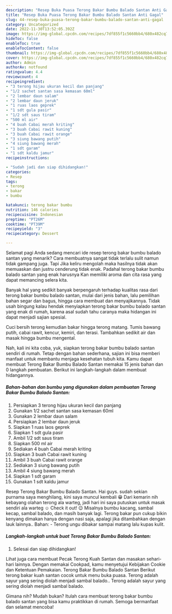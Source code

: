 ```yaml
---
description: "Resep Buka Puasa Terong Bakar Bumbu Balado Santan Anti Gagal"
title: "Resep Buka Puasa Terong Bakar Bumbu Balado Santan Anti Gagal"
slug: 44-resep-buka-puasa-terong-bakar-bumbu-balado-santan-anti-gagal
category: Uncategorized
date: 2022-11-30T13:52:05.392Z
image: https://img-global.cpcdn.com/recipes/7df855f1c5660bb4/680x482cq70/terong-bakar-bumbu-balado-santan-foto-resep-utama.jpg
hideToc: false
enableToc: true
enableTocContent: false
thumbnail: https://img-global.cpcdn.com/recipes/7df855f1c5660bb4/680x482cq70/terong-bakar-bumbu-balado-santan-foto-resep-utama.jpg
cover: https://img-global.cpcdn.com/recipes/7df855f1c5660bb4/680x482cq70/terong-bakar-bumbu-balado-santan-foto-resep-utama.jpg
author: Admin
authorAv: notfound
ratingvalue: 4.4
reviewcount: 4
recipeingredient:
- "3 terong hijau ukuran kecil dan panjang"
- "1/2 sachet santan sasa kemasan 60ml"
- "2 lembar daun salam"
- "2 lembar daun jeruk"
- "1 ruas laos geprek"
- "1 sdt gula pasir"
- "1/2 sdt saus tiram"
- "500 ml air"
- "4 buah Cabai merah kriting"
- "3 buah Cabai rawit kuning"
- "3 buah Cabai rawit orange"
- "3 siung bawang putih"
- "4 siung bawang merah"
- "1 sdt garam"
- "1 sdt kaldu jamur"
recipeinstructions:

- "Sudah jadi dan siap dihidangkan!"
categories:
- Resep
tags:
- terong
- bakar
- bumbu

katakunci: terong bakar bumbu 
nutrition: 146 calories
recipecuisine: Indonesian
preptime: "PT26M"
cooktime: "PT39M"
recipeyield: "3"
recipecategory: Dessert

---
```



Selamat pagi Anda sedang mencari ide resep terong bakar bumbu balado santan yang menarik? Cara membuatnya sangat tidak terlalu sulit namun tidak gampang juga. Tapi Jika keliru mengolah maka hasilnya tidak akan memuaskan dan justru cenderung tidak enak. Padahal terong bakar bumbu balado santan yang enak harusnya Kan memiliki aroma dan cita rasa yang dapat memancing selera kita.


Banyak hal yang sedikit banyak berpengaruh terhadap kualitas rasa dari terong bakar bumbu balado santan, mulai dari jenis bahan, lalu pemilihan bahan segar dan bagus, hingga cara membuat dan menyajikannya. Tidak usah bingung kalau hendak menyiapkan terong bakar bumbu balado santan yang enak di rumah, karena asal sudah tahu caranya maka hidangan ini dapat menjadi sajian spesial.

Cuci bersih terong kemudian bakar hingga terong matang. Tumis bawang putih, cabai rawit, kencur, kemiri, dan terasi. Tambahkan sedikit air dan masak hingga bumbu mengental.


Nah, kali ini kita coba, yuk, siapkan terong bakar bumbu balado santan sendiri di rumah. Tetap dengan bahan sederhana, sajian ini bisa memberi manfaat untuk membantu menjaga kesehatan tubuh kita. Kamu dapat membuat Terong Bakar Bumbu Balado Santan memakai 15 jenis bahan dan 0 langkah pembuatan. Berikut ini langkah-langkah dalam membuat hidangannya.

<!--inarticleads1-->

##### Bahan-bahan dan bumbu yang digunakan dalam pembuatan Terong Bakar Bumbu Balado Santan:

1. Persiapkan 3 terong hijau ukuran kecil dan panjang
1. Gunakan 1/2 sachet santan sasa kemasan 60ml
1. Gunakan 2 lembar daun salam
1. Persiapkan 2 lembar daun jeruk
1. Siapkan 1 ruas laos geprek
1. Siapkan 1 sdt gula pasir
1. Ambil 1/2 sdt saus tiram
1. Siapkan 500 ml air
1. Sediakan 4 buah Cabai merah kriting
1. Siapkan 3 buah Cabai rawit kuning
1. Ambil 3 buah Cabai rawit orange
1. Sediakan 3 siung bawang putih
1. Ambil 4 siung bawang merah
1. Siapkan 1 sdt garam
1. Gunakan 1 sdt kaldu jamur


Resep Terong Bakar Bumbu Balado Santan. Hai guys. sudah sekian purnama saya menghilang, kini saya muncul kembali 😁 Dari kemarin nih kebayang olahan terong ala warteg, jadi hari ini saya putuskan untuk masak sendiri ala warteg ☺️ Check it out! 😉 Misalnya bumbu kacang, sambal kecap, sambal balado, dan masih banyak lagi. Terong bakar pun cukup bikin kenyang dimakan hanya dengan nasi saja, apalagi jika ditambahkan dengan lauk lainnya.. Bahan: - Terong ungu dibakar sampai matang lalu kupas kulit. 

<!--inarticleads2-->

##### Langkah-langkah untuk buat Terong Bakar Bumbu Balado Santan:


1. Selesai dan siap dihidangkan!

Lihat juga cara membuat Pecak Terong Kuah Santan dan masakan sehari-hari lainnya. Dengan memakai Cookpad, kamu menyetujui Kebijakan Cookie dan Ketentuan Pemakaian. Terong Bakar Bumbu Balado Santan Berikut terong bakar kuah santan cocok untuk menu buka puasa. Terong adalah sayur yang sering diolah menjadi sambal balado.. Terong adalah sayur yang sering diolah menjadi sambal balado. 

Gimana nih? Mudah bukan? Itulah cara membuat terong bakar bumbu balado santan yang bisa kamu praktikkan di rumah. Semoga bermanfaat dan selamat mencoba!
